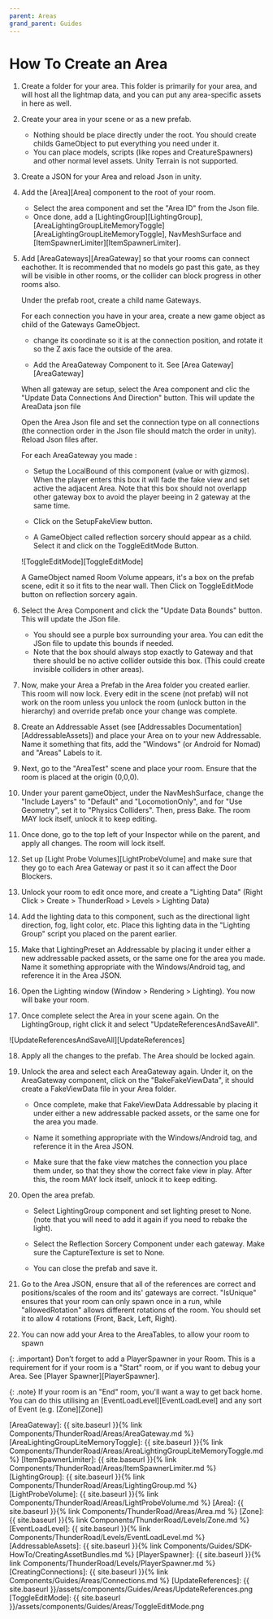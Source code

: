 ```yaml
---
parent: Areas
grand_parent: Guides
---
```

# How To Create an Area

1. Create a folder for your area. This folder is primarily for your area, and will host all the lightmap data, and you can put any area-specific assets in here as well.
2. Create your area in your scene or as a new prefab.
    - Nothing should be place directly under the root. You should create childs GameObject to put everything you need under it. 
    - You can place models, scripts (like ropes and CreatureSpawners) and other normal level assets. Unity Terrain is not supported.
3. Create a JSON for your Area and reload Json in unity.
4. Add the [Area][Area] component to the root of your room.
    - Select the area component and set the "Area ID" from the Json file.
    - Once done, add a [LightingGroup][LightingGroup], [AreaLightingGroupLiteMemoryToggle][AreaLightingGroupLiteMemoryToggle], NavMeshSurface and [ItemSpawnerLimiter][ItemSpawnerLimiter].
5. Add [AreaGateways][AreaGateway] so that your rooms can connect eachother. It is recommended that no models go past this gate, as they will be visible in other rooms, or the collider can block progress in other rooms also.
  
    Under the prefab root, create a child name Gateways.
    
    For each connection you have in your area, create a new game object as child of the Gateways GameObject.

    - change its coordinate so it is at the connection position, and rotate it so the Z axis face the outside of the area.

    - Add the AreaGateway Component to it. See [Area Gateway][AreaGateway]

    When all gateway are setup, select the Area component and clic the "Update Data Connections And Direction" button. This will update the AreaData json file
    
    Open the Area Json file and set the connection type on all connections (the connection order in the Json file should match the order in unity). Reload Json files after.

    For each AreaGateway you made :
    
    - Setup the LocalBound of this component (value or with gizmos). When the player enters this box it will fade the fake view and set active the adjacent Area. Note that this box should not overlapp other gateway box to avoid the player beeing in 2 gateway at the same time.
    
    - Click on the SetupFakeView button.
    
    - A GameObject called reflection sorcery should appear as a child. Select it and click on the ToggleEditMode Button.
        
    ![ToggleEditMode][ToggleEditMode]
        
    
    A GameObject named Room Volume appears, it's a box on the prefab scene, edit it so it fits to the near wall. Then Click on ToggleEditMode button on reflection sorcery again.
6. Select the Area Component and click the "Update Data Bounds" button. This will update the JSon file.
    - You should see a purple box surrounding your area. You can edit the JSon file to update this bounds if needed.
    - Note that the box should always stop exactly to Gateway and that there should be no active collider outside this box. (This could create invisible colliders in other areas).

7. Now, make your Area a Prefab in the Area folder you created earlier. This room will now lock. Every edit in the scene (not prefab) will not work on the room unless you unlock the room (unlock button in the hierarchy) and override prefab once your change was complete.
8. Create an Addressable Asset (see [Addressables Documentation][AddressableAssets]) and place your Area on to your new Addressable. Name it something that fits, add the "Windows" (or Android for Nomad) and "Areas" Labels to it.
9. Next, go to the "AreaTest" scene and place your room. Ensure that the room is placed at the origin (0,0,0). 
10. Under your parent gameObject, under the NavMeshSurface, change the "Include Layers" to "Default" and "LocomotionOnly", and for "Use Geometry", set it to "Physics Colliders". Then, press Bake. The room MAY lock itself, unlock it to keep editing.
11. Once done, go to the top left of your Inspector while on the parent, and apply all changes. The room will lock itself.
12. Set up [Light Probe Volumes][LightProbeVolume] and make sure that they go to each Area Gateway or past it so it can affect the Door Blockers.
13. Unlock your room to edit once more, and create a "Lighting Data" (Right Click > Create > ThunderRoad > Levels > Lighting Data)
14. Add the lighting data to this component, such as the directional light direction, fog, light color, etc. Place this lighting data in the "Lighting Group" script you placed on the parent earlier.
15. Make that LightingPreset an Addressable by placing it under either a new addressable packed assets, or the same one for the area you made. Name it something appropriate with the Windows/Android tag, and reference it in the Area JSON.
16. Open the Lighting window (Window > Rendering > Lighting). You now will bake your room.
17. Once complete select the Area in your scene again. On the LightingGroup, right click it and select "UpdateReferencesAndSaveAll".

![UpdateReferencesAndSaveAll][UpdateReferences]

18. Apply all the changes to the prefab. The Area should be locked again.
19. Unlock the area and select each AreaGateway again. Under it, on the AreaGateway component, click on the "BakeFakeViewData", it should create a FakeViewData file in your Area folder.
    
    - Once complete, make that FakeViewData Addressable by placing it under either a new addressable packed assets, or the same one for the area you made.
    
    - Name it something appropriate with the Windows/Android tag, and reference it in the Area JSON.
    
    - Make sure that the fake view matches the connection you place them under, so that they show the correct fake view in play. After this, the room MAY lock itself, unlock it to keep editing.

20. Open the area prefab.
    
    - Select LightingGroup component and set lighting preset to None. (note that you will need to add it again if you need to rebake the light).
    
    - Select the Reflection Sorcery Component under each gateway. Make sure the CaptureTexture is set to None.
    
    - You can close the prefab and save it.
21. Go to the Area JSON, ensure that all of the references are correct and positions/scales of the room and its' gateways are correct. "IsUnique" ensures that your room can only spawn once in a run, while "allowedRotation" allows different rotations of the room. You should set it to allow 4 rotations (Front, Back, Left, Right).
22. You can now add your Area to the AreaTables, to allow your room to spawn

{: .important}
Don’t forget to add a PlayerSpawner in your Room. This is a requirement for if your room is a "Start" room, or if you want to debug your Area.  See [Player Spawner][PlayerSpawner].

{: .note}
If your room is an "End" room, you'll want a way to get back home. You can do this utilising an [EventLoadLevel][EventLoadLevel] and any sort of Event (e.g. [Zone][Zone])

[AreaGateway]: {{ site.baseurl }}{% link Components/ThunderRoad/Areas/AreaGateway.md %}
[AreaLightingGroupLiteMemoryToggle]: {{ site.baseurl }}{% link Components/ThunderRoad/Areas/AreaLightingGroupLiteMemoryToggle.md %}
[ItemSpawnerLimiter]: {{ site.baseurl }}{% link Components/ThunderRoad/Areas/ItemSpawnerLimiter.md %}
[LightingGroup]: {{ site.baseurl }}{% link Components/ThunderRoad/Areas/LightingGroup.md %}
[LightProbeVolume]: {{ site.baseurl }}{% link Components/ThunderRoad/Areas/LightProbeVolume.md %}
[Area]: {{ site.baseurl }}{% link Components/ThunderRoad/Areas/Area.md %}
[Zone]: {{ site.baseurl }}{% link Components/ThunderRoad/Levels/Zone.md %}
[EventLoadLevel]: {{ site.baseurl }}{% link Components/ThunderRoad/Levels/EventLoadLevel.md %}
[AddressableAssets]: {{ site.baseurl }}{% link Components/Guides/SDK-HowTo/CreatingAssetBundles.md %}
[PlayerSpawner]: {{ site.baseurl }}{% link Components/ThunderRoad/Levels/PlayerSpawner.md %}
[CreatingConnections]: {{ site.baseurl }}{% link Components/Guides/Areas/Connections.md %}
[UpdateReferences]: {{ site.baseurl }}/assets/components/Guides/Areas/UpdateReferences.png
[ToggleEditMode]: {{ site.baseurl }}/assets/components/Guides/Areas/ToggleEditMode.png
